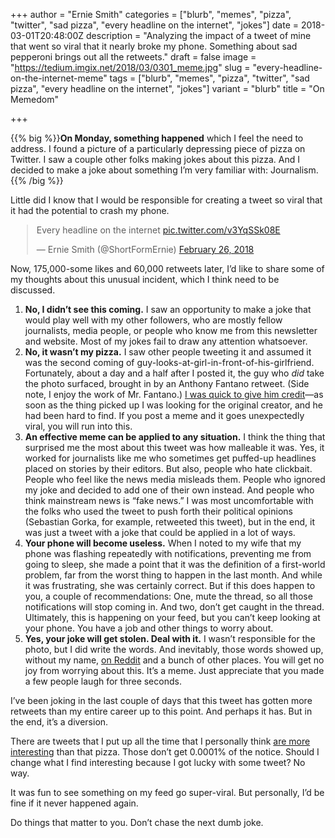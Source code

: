 +++
author = "Ernie Smith"
categories = ["blurb", "memes", "pizza", "twitter", "sad pizza", "every headline on the internet", "jokes"]
date = 2018-03-01T20:48:00Z
description = "Analyzing the impact of a tweet of mine that went so viral that it nearly broke my phone. Something about sad pepperoni brings out all the retweets."
draft = false
image = "https://tedium.imgix.net/2018/03/0301_meme.jpg"
slug = "every-headline-on-the-internet-meme"
tags = ["blurb", "memes", "pizza", "twitter", "sad pizza", "every headline on the internet", "jokes"]
variant = "blurb"
title = "On Memedom"

+++

{{% big %}}**On Monday, something happened** which I feel the need to address. I found a picture of a particularly depressing piece of pizza on Twitter. I saw a couple other folks making jokes about this pizza. And I decided to make a joke about something I’m very familiar with: Journalism.{{% /big %}}

Little did I know that I would be responsible for creating a tweet so viral that it had the potential to crash my phone.

<div style="margin-left: auto; margin-right: auto;     max-width: 500px;"><blockquote class="twitter-tweet" data-lang="en"><p lang="en" dir="ltr">Every headline on the internet <a href="https://t.co/v3YqSSk08E">pic.twitter.com/v3YqSSk08E</a></p>&mdash; Ernie Smith (@ShortFormErnie) <a href="https://twitter.com/ShortFormErnie/status/968234319956365315?ref_src=twsrc%5Etfw">February 26, 2018</a></blockquote>
<script async src="https://platform.twitter.com/widgets.js" charset="utf-8"></script></div>

Now, 175,000-some likes and 60,000 retweets later, I’d like to share some of my thoughts about this unusual incident, which I think need to be discussed.

1. **No, I didn’t see this coming.** I saw an opportunity to make a joke that would play well with my other followers, who are mostly fellow journalists, media people, or people who know me from this newsletter and website. Most of my jokes fail to draw any attention whatsoever.
2. **No, it wasn’t my pizza.** I saw other people tweeting it and assumed it was the second coming of guy-looks-at-girl-in-front-of-his-girlfriend. Fortunately, about a day and a half after I posted it, the guy who *did* take the photo surfaced, brought in by an Anthony Fantano retweet. (Side note, I enjoy the work of Mr. Fantano.) [I was quick to give him credit](https://twitter.com/ShortFormErnie/status/968893899900104704)—as soon as the thing picked up I was looking for the original creator, and he had been hard to find. If you post a meme and it goes unexpectedly viral, you will run into this.
3. **An effective meme can be applied to any situation.** I think the thing that surprised me the most about this tweet was how malleable it was. Yes, it worked for journalists like me who sometimes get puffed-up headlines placed on stories by their editors. But also, people who hate clickbait. People who feel like the news media misleads them. People who ignored my joke and decided to add one of their own instead. And people who think mainstream news is “fake news.” I was most uncomfortable with the folks who used the tweet to push forth their political opinions (Sebastian Gorka, for example, retweeted this tweet), but in the end, it was just a tweet with a joke that could be applied in a lot of ways.
4. **Your phone will become useless.** When I noted to my wife that my phone was flashing repeatedly with notifications, preventing me from going to sleep, she made a point that it was the definition of a first-world problem, far from the worst thing to happen in the last month. And while it was frustrating, she was certainly correct. But if this does happen to you, a couple of recommendations: One, mute the thread, so all those notifications will stop coming in. And two, don’t get caught in the thread. Ultimately, this is happening on your feed, but you can’t keep looking at your phone. You have a job and other things to worry about.
5. **Yes, your joke will get stolen. Deal with it.** I wasn’t responsible for the photo, but I did write the words. And inevitably, those words showed up, without my name, [on Reddit](https://www.reddit.com/r/funny/comments/80ocnz/every_headline_on_the_internet_in_a_nutshell/) and a bunch of other places. You will get no joy from worrying about this. It’s a meme. Just appreciate that you made a few people laugh for three seconds.

I’ve been joking in the last couple of days that this tweet has gotten more retweets than my entire career up to this point. And perhaps it has. But in the end, it’s a diversion.

There are tweets that I put up all the time that I personally think [are more interesting](https://twitter.com/ShortFormErnie/status/968686958728896512) than that pizza. Those don’t get 0.0001% of the notice. Should I change what I find interesting because I got lucky with some tweet? No way.

It was fun to see something on my feed go super-viral. But personally, I’d be fine if it never happened again.

Do things that matter to you. Don’t chase the next dumb joke.